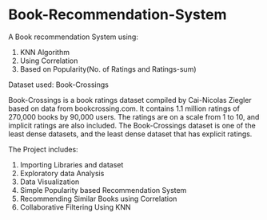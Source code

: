 # Book-Recommendation-System
A Book recommendation System using:
  1. KNN Algorithm
  2. Using Correlation
  3. Based on Popularity(No. of Ratings and Ratings-sum)
  
  
Dataset used: Book-Crossings

Book-Crossings is a book ratings dataset compiled by Cai-Nicolas Ziegler based on data from bookcrossing.com. It contains 1.1 million ratings of 270,000 books by 90,000 users. The ratings are on a scale from 1 to 10, and implicit ratings are also included.
The Book-Crossings dataset is one of the least dense datasets, and the least dense dataset that has explicit ratings.

The Project includes:
  1. Importing Libraries and dataset
  2. Exploratory  data Analysis
  3. Data Visualization
  4. Simple Popularity based Recommendation System
  5. Recommending Similar Books using Correlation
  6. Collaborative Filtering Using KNN
